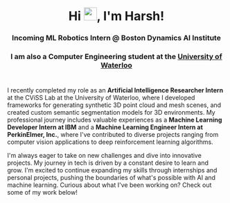 <h1 align="center">Hi <img src="https://raw.githubusercontent.com/MartinHeinz/MartinHeinz/master/wave.gif" width="30px">, I'm Harsh!</h1>
<h3 align="center">Incoming ML Robotics Intern @ Boston Dynamics AI Institute</h3>
<h3 align="center">I am also a Computer Engineering student at the <ins>University of Waterloo</ins></h3>
<h1></h1>

<p>I recently completed my role as an <strong>Artificial Intelligence Researcher Intern</strong> at the CViSS Lab at the University of Waterloo, where I developed frameworks for generating synthetic 3D point cloud and mesh scenes, and created custom semantic segmentation models for 3D environments. My professional journey includes valuable experiences as a <strong>Machine Learning Developer Intern at IBM</strong> and a <strong>Machine Learning Engineer Intern at PerkinElmer, Inc.</strong>, where I've contributed to diverse projects ranging from computer vision applications to deep reinforcement learning algorithms.</p>
            
<p>I'm always eager to take on new challenges and dive into innovative projects. My journey in tech is driven by a constant desire to learn and grow. I'm excited to continue expanding my skills through internships and personal projects, pushing the boundaries of what's possible with AI and machine learning. Curious about what I've been working on? Check out some of my work below!</p>




